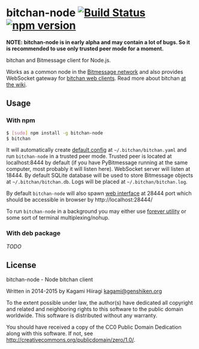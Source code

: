 # bitchan-node [![Build Status](https://travis-ci.org/bitchan/bitchan-node.svg?branch=master)](https://travis-ci.org/bitchan/bitchan-node) [![npm version](https://badge.fury.io/js/bitchan-node.svg)](http://badge.fury.io/js/bitchan-node)

**NOTE: bitchan-node is in early alpha and may contain a lot of bugs. So it is recommended to use only trusted peer mode for a moment.**

bitchan and Bitmessage client for Node.js.

Works as a common node in the [Bitmessage network](https://bitmessage.org/wiki/Main_Page) and also provides WebSocket gateway for [bitchan web clients](https://github.com/bitchan/bitchan-web). Read more about bitchan [at the wiki](https://github.com/bitchan/meta/wiki).

## Usage

### With npm

```bash
$ [sudo] npm install -g bitchan-node
$ bitchan
```

It will automatically create [default config](etc/bitchan.yaml.example)
at `~/.bitchan/bitchan.yaml` and run `bitchan-node` in a trusted peer
mode. Trusted peer is located at localhost:8444 by default (if you have
PyBitmessage running at the same computer, most probably it will listen
here). WebSocket server will listen at 18444. By default SQLite database
will be used to store Bitmessage objects at `~/.bitchan/bitchan.db`.
Logs will be placed at `~/.bitchan/bitchan.log`.

By default `bitchan-node` will also spawn [web interface](https://github.com/bitchan/bitchan-web) at 28444 port which should be accessible in browser by http://localhost:28444/

To run `bitchan-node` in a background you may either use
[forever utility](https://www.npmjs.com/package/forever) or some sort of
terminal multiplexing/nohup.

### With deb package

*TODO*

## License

bitchan-node - Node bitchan client

Written in 2014-2015 by Kagami Hiiragi <kagami@genshiken.org>

To the extent possible under law, the author(s) have dedicated all copyright and related and neighboring rights to this software to the public domain worldwide. This software is distributed without any warranty.

You should have received a copy of the CC0 Public Domain Dedication along with this software. If not, see <http://creativecommons.org/publicdomain/zero/1.0/>.
